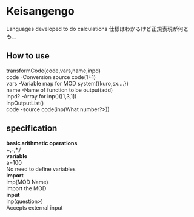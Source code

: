 # Keisangengo

Languages developed to do calculations 仕様はわかるけど正規表現が何とも...
## How to use
transformCode(code,vars,name,inpd)<br>
code -Conversion source code(1+1)<br>
vars -Variable map for MOD system({kuro,sx....})<br>
name -Name of function to be output(add)<br>
inpd? -Array for inp()([1,3,1])<br>
inpOutputList()<br>
code -source code(inp(What number?>))<br>
## specification

**basic arithmetic operations**<br> +,-,*,/<br>**variable**<br> a=100<br>
No need to define variables<br> **import**<br> imp(MOD Name)<br>
import the MOD<br> **input**<br>
inp(question>)<br> Accepts external input<br>
